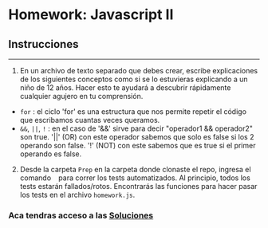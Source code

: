 # Homework: Javascript II

## Instrucciones
---
1. En un archivo de texto separado que debes crear, escribe explicaciones de los siguientes conceptos como si se lo estuvieras explicando a un niño de 12 años. Hacer esto te ayudará a descubrir rápidamente cualquier agujero en tu comprensión.

* `for` : el ciclo 'for' es una estructura que nos permite repetir el código que escribamos cuantas veces queramos.
* `&&`, `||`, `!` : en el caso de '&&' sirve para decir "operador1 && operador2" son true. '||' (OR) con este operador sabemos que solo es false si los 2 operando son false. '!' (NOT) con este sabemos que es true si el primer operando es false. 

2. Desde la carpeta `Prep` en la carpeta donde clonaste el repo, ingresa el comando `
` para correr los tests automatizados. Al principio, todos los tests estarán fallados/rotos. Encontrarás las funciones para hacer pasar los tests en el archivo `homework.js`.

### Aca tendras acceso a las [Soluciones](https://github.com/atralice/Curso.Prep.Henry/blob/solution/03-JS-II/homework/homework.js)